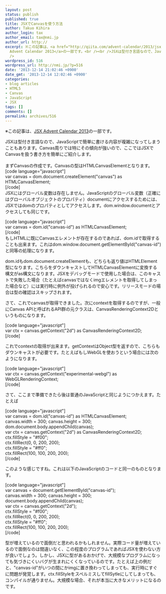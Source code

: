 ```yaml
---
layout: post
status: publish
published: true
title: JSXでCanvasを使う方法
author: Takuo Kihira
author_login: tax
author_email: tax@nmi.jp
author_url: http://
excerpt: ※この記事は、<a href="http://qiita.com/advent-calendar/2013/jsx" target="_blank">JSX
  Advent Calendar 2013</a>の一部です。<br /><br />JSXは型付き言語なので、JavaScriptで簡単に書ける内容が複雑になってしまうこともあります。Canvas周りでは特にその傾向が強いので、ここではJSXでCanvasを扱う書き方を簡単にご紹介します。<br
  />
wordpress_id: 516
wordpress_url: http://nmi.jp/?p=516
date: '2013-12-14 21:02:46 +0900'
date_gmt: '2013-12-14 12:02:46 +0900'
categories:
- blog articles
- HTML5
- Canvas
- JavaScript
- JSX
tags: []
comments: []
permalink: archives/516
---
```

<p>※この記事は、<a href="http://qiita.com/advent-calendar/2013/jsx" target="_blank">JSX Advent Calendar 2013</a>の一部です。</p>
<p>JSXは型付き言語なので、JavaScriptで簡単に書ける内容が複雑になってしまうこともあります。Canvas周りでは特にその傾向が強いので、ここではJSXでCanvasを扱う書き方を簡単にご紹介します。<br />
<a id="more"></a><a id="more-516"></a><br />
まずCanvasの作成です。Canvasの型はHTMLCanvasElementとなります。<br />
[code language="javascript"]<br />
var canvas = dom.document.createElement(&quot;canvas&quot;) as HTMLCanvasElement;<br />
[/code]<br />
JSXにはグローバル変数は存在しません。JavaScriptのグローバル変数（正確にはグローバルオブジェクトのプロパティ）documentにアクセスするためには、JSXではdomのプロパティとしてアクセスします。dom.window.documentとアクセスしても同じです。</p>
<p>[code language="javascript"]<br />
var canvas = dom.id(&quot;canvas-id&quot;) as HTMLCanvasElement;<br />
[/code]<br />
もしHTMLに既にCanvasエレメントが存在するのであれば、dom.idで取得することも出来ます。これはdom.window.document.getElementById("canvas-id") と同等の処理になります。</p>
<p>dom.idもdom.document.createElementも、どちらも返り値はHTMLElement型になります。こちらをダウンキャストしてHTMLCanvasElementに変換する構文がas構文になります。JSXをデバッグモードで使用した場合は、このキャストで失敗した場合（たとえばcanvasではなくimgエレメントを取得してしまった場合など）には実行時に例外が投げられるので安心です。リリースモードの場合は型の確認はスキップされます。</p>
<p>さて、これでcanvasが取得できました。次にcontextを取得するのですが、一般にCanvas APIと呼ばれるAPI群の元クラスは、CanvasRenderingContext2Dというものになります。</p>
<p>[code language="javascript"]<br />
var ctx = canvas.getContext(&quot;2d&quot;) as CanvasRenderingContext2D;<br />
[/code]</p>
<p>これでcontextの取得が出来ます。getContextはObject型を返すので、こちらもダウンキャストが必要です。たとえばもしWebGLを使おうという場合には次のようになります。</p>
<p>[code language="javascript"]<br />
var ctx = canvas.getContext(&quot;experimental-webgl&quot;) as WebGLRenderingContext;<br />
[/code]</p>
<p>さて、ここまで準備できたら後は普通のJavaScriptと同じようにつかえます。たとえば</p>
<p>[code language="javascript"]<br />
var canvas = dom.id(&quot;canvas-id&quot;) as HTMLCanvasElement;<br />
canvas.width = 300; canvas.height = 300;<br />
dom.document.body.appendChild(canvas);<br />
var ctx = canvas.getContext(&quot;2d&quot;) as CanvasRenderingContext2D;<br />
ctx.fillStyle = &quot;#f00&quot;;<br />
ctx.fillRect(0, 0, 200, 200);<br />
ctx.fillStyle = &quot;#ff0&quot;;<br />
ctx.fillRect(100, 100, 200, 200);<br />
[/code]</p>
<p>このような感じですね。これは以下のJavaScriptのコードと同一のものとなります。</p>
<p>[code language="javascript"]<br />
var canvas = document.getElementById(&quot;canvas-id&quot;);<br />
canvas.width = 300; canvas.height = 300;<br />
document.body.appendChild(canvas);<br />
var ctx = canvas.getContext(&quot;2d&quot;);<br />
ctx.fillStyle = &quot;#f00&quot;;<br />
ctx.fillRect(0, 0, 200, 200);<br />
ctx.fillStyle = &quot;#ff0&quot;;<br />
ctx.fillRect(100, 100, 200, 200);<br />
[/code]</p>
<p>型が増えているので面倒だと思われるかもしれません。実際コード量が増えているので面倒なのは間違いなく、この程度のプログラムであればJSXを使わない方が良いでしょう。しかし、JSXに型があるおかげで、大規模なプログラムになっても気づきにくいバグが生まれにくくなっているのです。たとえば上の例だと、"canvas-id"がいつの間にかimgに置き換わってしまっても、実行時にすぐに問題が発覚します。ctx.fillStyleをスペルミスしてfillSytleにしてしまっても、コンパイルが通りません。大規模な場合、それが本当に大きなメリットになるのです。</p>
